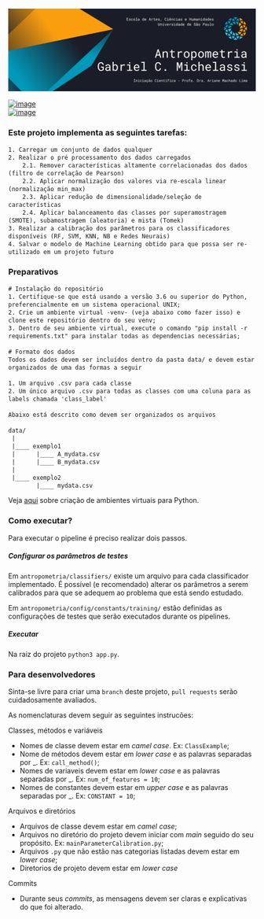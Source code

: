 ![image](antropometria/config/header.png)

[![image](https://img.shields.io/badge/gabrielmichelassi@usp.br-D14836?style=for-the-badge&logo=gmail&logoColor=white)](mailto:gabrielmichelassi@usp.br) \
[![image](https://img.shields.io/badge/GabrielMichelassi-0077B5?style=for-the-badge&logo=linkedin&logoColor=white)](https://www.linkedin.com/in/gabrielmichelassi/)

### Este projeto implementa as seguintes tarefas:
~~~
1. Carregar um conjunto de dados qualquer
2. Realizar o pré processamento dos dados carregados
    2.1. Remover características altamente correlacionadas dos dados (filtro de correlação de Pearson)
    2.2. Aplicar normalização dos valores via re-escala linear (normalização min_max)
    2.3. Aplicar redução de dimensionalidade/seleção de características
    2.4. Aplicar balanceamento das classes por superamostragem (SMOTE), subamostragem (aleatoria) e mista (Tomek)
3. Realizar a calibração dos parâmetros para os classificadores disponíveis (RF, SVM, KNN, NB e Redes Neurais)
4. Salvar o modelo de Machine Learning obtido para que possa ser re-utilizado em um projeto futuro
~~~

### Preparativos
~~~
# Instalação do repositório
1. Certifique-se que está usando a versão 3.6 ou superior do Python, preferencialmente em um sistema operacional UNIX;
2. Crie um ambiente virtual -venv- (veja abaixo como fazer isso) e clone este repositório dentro do seu venv;
3. Dentro de seu ambiente virtual, execute o comando "pip install -r requirements.txt" para instalar todas as dependencias necessárias;

# Formato dos dados
Todos os dados devem ser incluídos dentro da pasta data/ e devem estar organizados de uma das formas a seguir

1. Um arquivo .csv para cada classe
2. Um único arquivo .csv para todas as classes com uma coluna para as labels chamada 'class_label'

Abaixo está descrito como devem ser organizados os arquivos

data/
 |
 |____ exemplo1
 |      |____ A_mydata.csv
 |      |____ B_mydata.csv
 |
 |____ exemplo2
        |____ mydata.csv
~~~
Veja [aqui](https://www.treinaweb.com.br/blog/criando-ambientes-virtuais-para-projetos-python-com-o-virtualenv/) sobre criação de ambientes virtuais para Python.

### Como executar?
Para executar o pipeline é preciso realizar dois passos.

##### Configurar os parâmetros de testes
Em `antropometria/classifiers/` existe um arquivo para cada classificador implementado. É possível (e recomendado) alterar os parâmetros a serem calibrados para que se adequem ao problema que está sendo estudado.

Em `antropometria/config/constants/training/` estão definidas as configurações de testes que serão executados durante os pipelines.

##### Executar
Na raiz do projeto `python3 app.py`.


### Para desenvolvedores

Sinta-se livre para criar uma `branch` deste projeto, `pull requests` serão cuidadosamente avaliados.

As nomenclaturas devem seguir as seguintes instrucões:

Classes, métodos e variáveis
- Nomes de classe devem estar em _camel case_. Ex: `ClassExample`;
- Nome de métodos devem estar em _lower case_ e as palavras separadas por _. Ex: `call_method()`;
- Nomes de variaveis devem estar em _lower case_ e as palavras separadas por _. Ex: `num_of_features = 10`;
- Nomes de constantes devem estar em _upper case_ e as palavras separadas por _. Ex: `CONSTANT = 10`;
  
Arquivos e diretórios
- Arquivos de classe devem estar em _camel case_;
- Arquivos no diretório do projeto devem iniciar com _main_ seguido do seu propósito. Ex: `mainParameterCalibration.py`;  
- Arquivos `.py` que não estão nas categorias listadas devem estar em _lower case_;
- Diretorios de projeto devem estar em _lower case_

Commits
- Durante seus _commits_, as mensagens devem ser claras e explicativas do que foi alterado.
